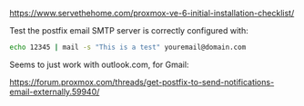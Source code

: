 https://www.servethehome.com/proxmox-ve-6-initial-installation-checklist/

Test the postfix email SMTP server is correctly configured with:

```bash
echo 12345 | mail -s "This is a test" youremail@domain.com
```

Seems to just work with outlook.com, for Gmail:

https://forum.proxmox.com/threads/get-postfix-to-send-notifications-email-externally.59940/
